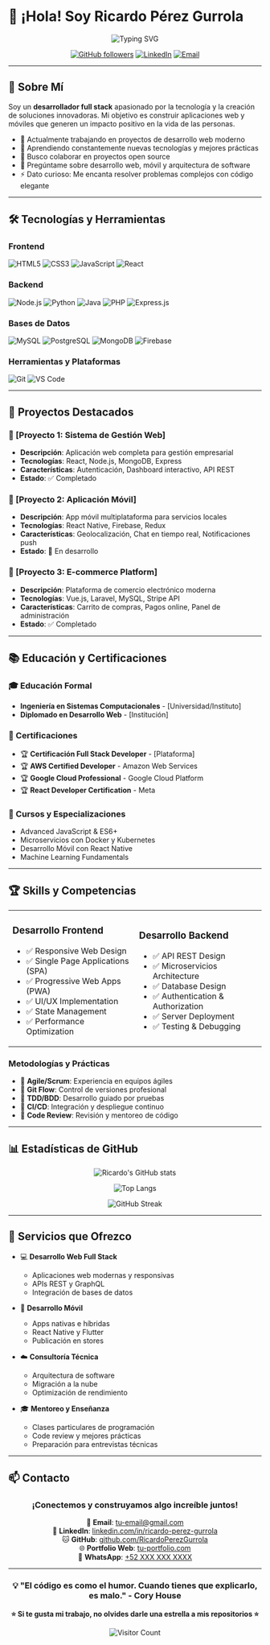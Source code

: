 # 👋 ¡Hola! Soy Ricardo Pérez Gurrola

<div align="center">
  
  ![Typing SVG](https://readme-typing-svg.herokuapp.com?font=Fira+Code&size=30&duration=3000&pause=1000&color=2E8B57&center=true&width=500&lines=Desarrollador+Full-Stack;Creador+de+Soluciones)
  
  [![GitHub followers](https://img.shields.io/github/followers/RicardoPerezGurrola?style=social)](https://github.com/RicardoPerezGurrola)
  [![LinkedIn](https://img.shields.io/badge/LinkedIn-0077B5?style=for-the-badge&logo=linkedin&logoColor=white)](https://linkedin.com/in/ricardo-perez-gurrola)
  [![Email](https://img.shields.io/badge/Email-D14836?style=for-the-badge&logo=gmail&logoColor=white)](mailto:tu-email@gmail.com)
  
</div>

---

## 🚀 Sobre Mí

Soy un **desarrollador full stack** apasionado por la tecnología y la creación de soluciones innovadoras. Mi objetivo es construir aplicaciones web y móviles que generen un impacto positivo en la vida de las personas.

- 🔭 Actualmente trabajando en proyectos de desarrollo web moderno
- 🌱 Aprendiendo constantemente nuevas tecnologías y mejores prácticas
- 👯 Busco colaborar en proyectos open source
- 💬 Pregúntame sobre desarrollo web, móvil y arquitectura de software
- ⚡ Dato curioso: Me encanta resolver problemas complejos con código elegante

---

## 🛠️ Tecnologías y Herramientas

### Frontend
![HTML5](https://img.shields.io/badge/HTML5-E34F26?style=for-the-badge&logo=html5&logoColor=white)
![CSS3](https://img.shields.io/badge/CSS3-1572B6?style=for-the-badge&logo=css3&logoColor=white)
![JavaScript](https://img.shields.io/badge/JavaScript-F7DF1E?style=for-the-badge&logo=javascript&logoColor=black)
![React](https://img.shields.io/badge/React-20232A?style=for-the-badge&logo=react&logoColor=61DAFB)

### Backend
![Node.js](https://img.shields.io/badge/Node.js-43853D?style=for-the-badge&logo=node.js&logoColor=white)
![Python](https://img.shields.io/badge/Python-3776AB?style=for-the-badge&logo=python&logoColor=white)
![Java](https://img.shields.io/badge/Java-ED8B00?style=for-the-badge&logo=java&logoColor=white)
![PHP](https://img.shields.io/badge/PHP-777BB4?style=for-the-badge&logo=php&logoColor=white)
![Express.js](https://img.shields.io/badge/Express.js-404D59?style=for-the-badge)

### Bases de Datos
![MySQL](https://img.shields.io/badge/MySQL-00000F?style=for-the-badge&logo=mysql&logoColor=white)
![PostgreSQL](https://img.shields.io/badge/PostgreSQL-316192?style=for-the-badge&logo=postgresql&logoColor=white)
![MongoDB](https://img.shields.io/badge/MongoDB-4EA94B?style=for-the-badge&logo=mongodb&logoColor=white)
![Firebase](https://img.shields.io/badge/Firebase-039BE5?style=for-the-badge&logo=Firebase&logoColor=white)

### Herramientas y Plataformas
![Git](https://img.shields.io/badge/Git-F05032?style=for-the-badge&logo=git&logoColor=white)
![VS Code](https://img.shields.io/badge/VS_Code-007ACC?style=for-the-badge&logo=visual-studio-code&logoColor=white)

---

## 💼 Proyectos Destacados

### 🌟 [Proyecto 1: Sistema de Gestión Web]
- **Descripción**: Aplicación web completa para gestión empresarial
- **Tecnologías**: React, Node.js, MongoDB, Express
- **Características**: Autenticación, Dashboard interactivo, API REST
- **Estado**: ✅ Completado

### 🌟 [Proyecto 2: Aplicación Móvil]
- **Descripción**: App móvil multiplataforma para servicios locales
- **Tecnologías**: React Native, Firebase, Redux
- **Características**: Geolocalización, Chat en tiempo real, Notificaciones push
- **Estado**: 🚧 En desarrollo

### 🌟 [Proyecto 3: E-commerce Platform]
- **Descripción**: Plataforma de comercio electrónico moderna
- **Tecnologías**: Vue.js, Laravel, MySQL, Stripe API
- **Características**: Carrito de compras, Pagos online, Panel de administración
- **Estado**: ✅ Completado

---

## 📚 Educación y Certificaciones

### 🎓 Educación Formal
- **Ingeniería en Sistemas Computacionales** - [Universidad/Instituto]
- **Diplomado en Desarrollo Web** - [Institución]

### 📜 Certificaciones
- 🏆 **Certificación Full Stack Developer** - [Plataforma]
- 🏆 **AWS Certified Developer** - Amazon Web Services
- 🏆 **Google Cloud Professional** - Google Cloud Platform
- 🏆 **React Developer Certification** - Meta

### 📖 Cursos y Especializaciones
- Advanced JavaScript & ES6+
- Microservicios con Docker y Kubernetes
- Desarrollo Móvil con React Native
- Machine Learning Fundamentals

---

## 🏆 Skills y Competencias

<table>
<tr>
<td width="50%">

### Desarrollo Frontend
- ✅ Responsive Web Design
- ✅ Single Page Applications (SPA)
- ✅ Progressive Web Apps (PWA)
- ✅ UI/UX Implementation
- ✅ State Management
- ✅ Performance Optimization

</td>
<td width="50%">

### Desarrollo Backend
- ✅ API REST Design
- ✅ Microservicios Architecture
- ✅ Database Design
- ✅ Authentication & Authorization
- ✅ Server Deployment
- ✅ Testing & Debugging

</td>
</tr>
</table>

### Metodologías y Prácticas
- 🔄 **Agile/Scrum**: Experiencia en equipos ágiles
- 🔄 **Git Flow**: Control de versiones profesional
- 🔄 **TDD/BDD**: Desarrollo guiado por pruebas
- 🔄 **CI/CD**: Integración y despliegue continuo
- 🔄 **Code Review**: Revisión y mentoreo de código

---

## 📊 Estadísticas de GitHub

<div align="center">
  
  ![Ricardo's GitHub stats](https://github-readme-stats.vercel.app/api?username=RicardoPerezGurrola&show_icons=true&theme=tokyonight)
  
  ![Top Langs](https://github-readme-stats.vercel.app/api/top-langs/?username=RicardoPerezGurrola&layout=compact&theme=tokyonight)
  
  ![GitHub Streak](https://github-readme-streak-stats.herokuapp.com/?user=RicardoPerezGurrola&theme=tokyonight)
  
</div>

---

## 🤝 Servicios que Ofrezco

- 💻 **Desarrollo Web Full Stack**
  - Aplicaciones web modernas y responsivas
  - APIs REST y GraphQL
  - Integración de bases de datos

- 📱 **Desarrollo Móvil**
  - Apps nativas e híbridas
  - React Native y Flutter
  - Publicación en stores

- ☁️ **Consultoría Técnica**
  - Arquitectura de software
  - Migración a la nube
  - Optimización de rendimiento

- 🎓 **Mentoreo y Enseñanza**
  - Clases particulares de programación
  - Code review y mejores prácticas
  - Preparación para entrevistas técnicas

---

## 📫 Contacto

<div align="center">

### ¡Conectemos y construyamos algo increíble juntos!

📧 **Email**: [tu-email@gmail.com](mailto:tu-email@gmail.com)  
💼 **LinkedIn**: [linkedin.com/in/ricardo-perez-gurrola](https://linkedin.com/in/ricardo-perez-gurrola)  
🐱 **GitHub**: [github.com/RicardoPerezGurrola](https://github.com/RicardoPerezGurrola)  
🌐 **Portfolio Web**: [tu-portfolio.com](https://tu-portfolio.com)  
📱 **WhatsApp**: [+52 XXX XXX XXXX](https://wa.me/52XXXXXXXXXX)  

</div>

---

<div align="center">
  
  ### 💡 "El código es como el humor. Cuando tienes que explicarlo, es malo." - Cory House
  
  **⭐ Si te gusta mi trabajo, no olvides darle una estrella a mis repositorios ⭐**
  
  ![Visitor Count](https://visitor-badge.laobi.icu/badge?page_id=RicardoPerezGurrola.RicardoPerezGurrola)
  
</div>

